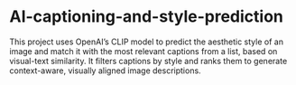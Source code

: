 # AI-captioning-and-style-prediction
This project uses OpenAI’s CLIP model to predict the aesthetic style of an image and match it with the most relevant captions from a list, based on visual-text similarity. It filters captions by style and ranks them to generate context-aware, visually aligned image descriptions.
